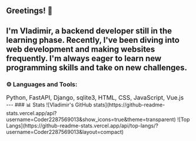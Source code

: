 ## Greetings! 👋

I'm Vladimir, a backend developer still in the learning phase. Recently, I've been diving into web development and making websites frequently. I'm always eager to learn new programming skills and take on new challenges.
<br />
---
### ⚙️ Languages and Tools: 
<div style="font-size: 16px;">Python, FastAPI, Django, sqlite3, HTML, CSS, JavaScript, Vue.js</div>
---
### 📊 Stats
![Vladimir's GitHub stats](https://github-readme-stats.vercel.app/api?username=Coder2287569013&show_icons=true&theme=transparent)
![Top Langs](https://github-readme-stats.vercel.app/api/top-langs/?username=Coder2287569013&layout=compact)
